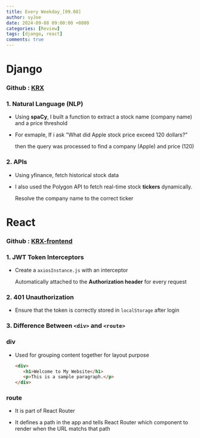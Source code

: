 ```yaml
---
title: Every Weekday_[09.08]
author: syJoe
date: 2024-09-08 09:00:00 +0800
categories: [Review]
tags: [django, react]
comments: true
---
```


# Django

### Github : [KRX](https://github.com/syjoe02/Krx)

### 1. **Natural Language (NLP)**
   - Using **spaCy**, I built a function to extract a stock name (company name) and a price threshold

   - For exmaple, If i ask "What did Apple stock price exceed 120 dollars?" 
   
      then the query was processed to find a company (Apple) and price (120)

### 2. **APIs**

- Using yfinance, fetch historical stock data

- I also used the Polygon API to fetch real-time stock **tickers** dynamically.

   Resolve the company name to the correct ticker


# React

### Github : [KRX-frontend](https://github.com/syjoe02/Krx-frontend)

### 1. **JWT Token Interceptors**

- Create a `axiosInstance.js` with an interceptor

   Automatically attached to the **Authorization header** for every request

### 2. **401 Unauthorization**

- Ensure that the token is correctly stored in `localStorage` after login

### 3. Difference Between `<div>` and `<route>`

### div

- Used for grouping content together for layout purpose

   ```html
   <div>
      <h1>Welcome to My Website</h1>
      <p>This is a sample paragraph.</p>
   </div>
   ```
### route

- It is part of React Router

- It defines a path in the app and tells React Router which component to render when the URL matchs that path

